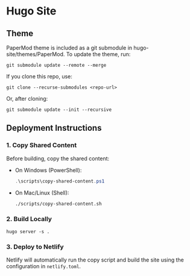 
# Hugo Site

## Theme
PaperMod theme is included as a git submodule in hugo-site/themes/PaperMod.
To update the theme, run:
```
git submodule update --remote --merge
```
If you clone this repo, use:
```
git clone --recurse-submodules <repo-url>
```
Or, after cloning:
```
git submodule update --init --recursive
```

## Deployment Instructions

### 1. Copy Shared Content
Before building, copy the shared content:
- On Windows (PowerShell):
  ```powershell
  .\scripts\copy-shared-content.ps1
  ```
- On Mac/Linux (Shell):
  ```sh
  ./scripts/copy-shared-content.sh
  ```

### 2. Build Locally
```
hugo server -s .
```

### 3. Deploy to Netlify
Netlify will automatically run the copy script and build the site using the configuration in `netlify.toml`.
